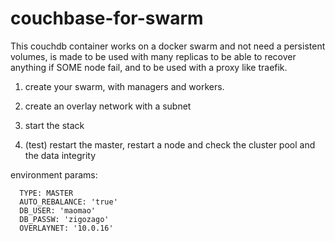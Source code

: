 # couchbase-for-swarm

This couchdb container works on a docker swarm and not need a persistent volumes, is made to be used with many replicas to be able to recover anything if SOME node fail, and to be used with a proxy like traefik.

1) create your swarm, with managers and workers.

2) create an overlay network with a subnet

3) start the stack

4) (test) restart the master, restart a node and check the cluster pool and the data integrity


environment params:


      TYPE: MASTER
      AUTO_REBALANCE: 'true'
      DB_USER: 'maomao'
      DB_PASSW: 'zigozago'
      OVERLAYNET: '10.0.16'




